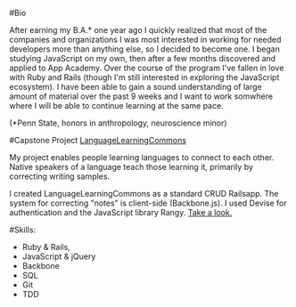 #Bio

After earning my B.A.* one year ago I quickly realized that most of the companies and organizations I was most interested in working for needed developers more than anything else, so I decided to become one. I began studying JavaScript on my own, then after a few months discovered and applied to App Academy. Over the course of the program I've fallen in love with Ruby and Rails (though I'm still interested in exploring the JavaScript ecosystem). I have been able to gain a sound understanding of large amount of material over the past 9 weeks and I want to work somwhere where I will be able to continue learning at the same pace.

(*Penn State, honors in anthropology, neuroscience minor)

#Capstone Project
<a href="language-learning-commons.herokuapp.com">LanguageLearningCommons</a>

My project enables people learning languages to connect to each other. Native speakers of a language teach those learning it, primarily by correcting writing samples.

I created LanguageLearningCommons as a standard CRUD Railsapp. The system for correcting "notes" is client-side (Backbone.js). I used Devise for authentication and the JavaScript library Rangy. <a href="language-learning-commons.herokuapp.com">Take a look.</a>

#Skills:

* Ruby & Rails, 
* JavaScript & jQuery
* Backbone
* SQL
* Git
* TDD
